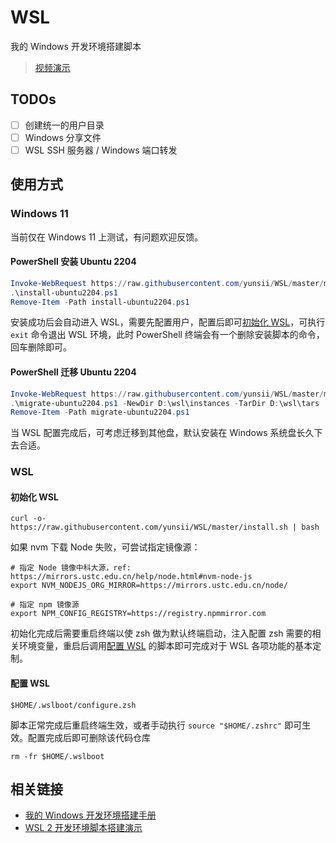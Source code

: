 # WSL

我的 Windows 开发环境搭建脚本

> [视频演示](https://www.bilibili.com/video/BV1Fu411h7kD)

## TODOs

- [ ] 创建统一的用户目录
- [ ] Windows 分享文件
- [ ] WSL SSH 服务器 / Windows 端口转发

## 使用方式

### Windows 11

当前仅在 Windows 11 上测试，有问题欢迎反馈。

#### PowerShell 安装 Ubuntu 2204

```ps1
Invoke-WebRequest https://raw.githubusercontent.com/yunsii/WSL/master/ms/win11/install-ubuntu2204.ps1 -OutFile install-ubuntu2204.ps1
.\install-ubuntu2204.ps1
Remove-Item -Path install-ubuntu2204.ps1
```

安装成功后会自动进入 WSL，需要先配置用户，配置后即可[初始化 WSL](#初始化-wsl)，可执行 `exit` 命令退出 WSL 环境，此时 PowerShell 终端会有一个删除安装脚本的命令，回车删除即可。

#### PowerShell 迁移 Ubuntu 2204

```ps1
Invoke-WebRequest https://raw.githubusercontent.com/yunsii/WSL/master/ms/win11/migrate-ubuntu2204.ps1 -OutFile migrate-ubuntu2204.ps1
.\migrate-ubuntu2204.ps1 -NewDir D:\wsl\instances -TarDir D:\wsl\tars
Remove-Item -Path migrate-ubuntu2204.ps1
```

当 WSL 配置完成后，可考虑迁移到其他盘，默认安装在 Windows 系统盘长久下去合适。

### WSL

#### 初始化 WSL

```shell
curl -o- https://raw.githubusercontent.com/yunsii/WSL/master/install.sh | bash
```

如果 nvm 下载 Node 失败，可尝试指定镜像源：

```shell
# 指定 Node 镜像中科大源，ref: https://mirrors.ustc.edu.cn/help/node.html#nvm-node-js
export NVM_NODEJS_ORG_MIRROR=https://mirrors.ustc.edu.cn/node/

# 指定 npm 镜像源
export NPM_CONFIG_REGISTRY=https://registry.npmmirror.com
```

初始化完成后需要重启终端以使 zsh 做为默认终端启动，注入配置 zsh 需要的相关环境变量，重启后调用[配置 WSL](#配置-wsl) 的脚本即可完成对于 WSL 各项功能的基本定制。

#### 配置 WSL

```shell
$HOME/.wslboot/configure.zsh
```

脚本正常完成后重启终端生效，或者手动执行 `source "$HOME/.zshrc"` 即可生效。配置完成后即可删除该代码仓库

```shell
rm -fr $HOME/.wslboot
```

## 相关链接

- [我的 Windows 开发环境搭建手册](https://juejin.cn/post/7079329668028956709)
- [WSL 2 开发环境脚本搭建演示](https://www.bilibili.com/video/BV1Fu411h7kD)
